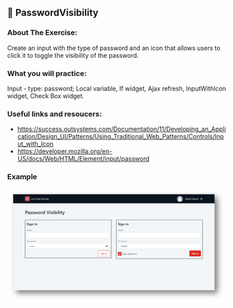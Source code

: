 ## :ledger: PasswordVisibility

### About The Exercise:

Create an input with the type of password and an icon that allows users to click it to toggle the visibility of the password.

### What you will practice:

Input - type: password; Local variable, If widget, Ajax refresh, InputWithIcon widget, Check Box widget.

### Useful links and resoucers:

- https://success.outsystems.com/Documentation/11/Developing_an_Application/Design_UI/Patterns/Using_Traditional_Web_Patterns/Controls/Input_with_Icon
- https://developer.mozilla.org/en-US/docs/Web/HTML/Element/input/password

### Example
![OutSystems Image](./Samples/passwordVisibility.png)
